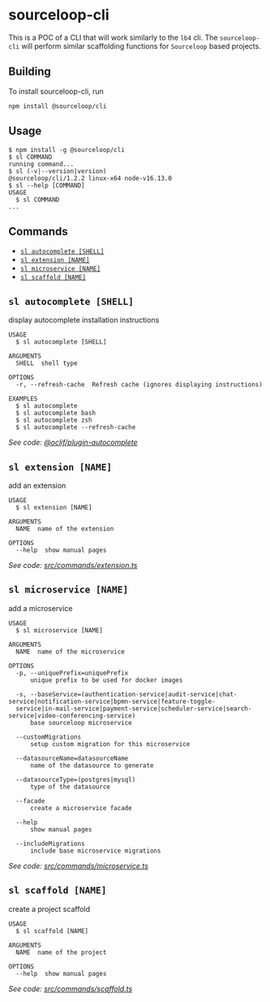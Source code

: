 # sourceloop-cli

This is a POC of a CLI that will work similarly to the `lb4` cli. The `sourceloop-cli` will perform similar scaffolding functions for `Sourceloop` based projects.

## Building

To install sourceloop-cli, run

```shell
npm install @sourceloop/cli
```

## Usage

<!-- usage -->
```sh-session
$ npm install -g @sourceloop/cli
$ sl COMMAND
running command...
$ sl (-v|--version|version)
@sourceloop/cli/1.2.2 linux-x64 node-v16.13.0
$ sl --help [COMMAND]
USAGE
  $ sl COMMAND
...
```
<!-- usagestop -->

## Commands

<!-- commands -->
* [`sl autocomplete [SHELL]`](#sl-autocomplete-shell)
* [`sl extension [NAME]`](#sl-extension-name)
* [`sl microservice [NAME]`](#sl-microservice-name)
* [`sl scaffold [NAME]`](#sl-scaffold-name)

## `sl autocomplete [SHELL]`

display autocomplete installation instructions

```
USAGE
  $ sl autocomplete [SHELL]

ARGUMENTS
  SHELL  shell type

OPTIONS
  -r, --refresh-cache  Refresh cache (ignores displaying instructions)

EXAMPLES
  $ sl autocomplete
  $ sl autocomplete bash
  $ sl autocomplete zsh
  $ sl autocomplete --refresh-cache
```

_See code: [@oclif/plugin-autocomplete](https://github.com/oclif/plugin-autocomplete/blob/v1.3.0/src/commands/autocomplete/index.ts)_

## `sl extension [NAME]`

add an extension

```
USAGE
  $ sl extension [NAME]

ARGUMENTS
  NAME  name of the extension

OPTIONS
  --help  show manual pages
```

_See code: [src/commands/extension.ts](https://github.com/sourcefuse/loopback4-microservice-catalog/blob/v1.2.2/src/commands/extension.ts)_

## `sl microservice [NAME]`

add a microservice

```
USAGE
  $ sl microservice [NAME]

ARGUMENTS
  NAME  name of the microservice

OPTIONS
  -p, --uniquePrefix=uniquePrefix
      unique prefix to be used for docker images

  -s, --baseService=(authentication-service|audit-service|chat-service|notification-service|bpmn-service|feature-toggle-
  service|in-mail-service|payment-service|scheduler-service|search-service|video-conferencing-service)
      base sourceloop microservice

  --customMigrations
      setup custom migration for this microservice

  --datasourceName=datasourceName
      name of the datasource to generate

  --datasourceType=(postgres|mysql)
      type of the datasource

  --facade
      create a microservice facade

  --help
      show manual pages

  --includeMigrations
      include base microservice migrations
```

_See code: [src/commands/microservice.ts](https://github.com/sourcefuse/loopback4-microservice-catalog/blob/v1.2.2/src/commands/microservice.ts)_

## `sl scaffold [NAME]`

create a project scaffold

```
USAGE
  $ sl scaffold [NAME]

ARGUMENTS
  NAME  name of the project

OPTIONS
  --help  show manual pages
```

_See code: [src/commands/scaffold.ts](https://github.com/sourcefuse/loopback4-microservice-catalog/blob/v1.2.2/src/commands/scaffold.ts)_
<!-- commandsstop -->
